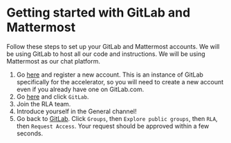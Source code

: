 # Getting started with GitLab and Mattermost

Follow these steps to set up your GitLab and Mattermost accounts. We will be using GitLab to host all our code and instructions. We will be using Mattermost as our chat platform.
1. Go [here](https://gitlab.refugeelearning.site) and register a new account. This is an instance of GitLab specifically for the accelerator, so you will need to create a new account even if you already have one on GitLab.com.
2. Go [here](https://mattermost.refugeelearning.site) and click `GitLab`.
3. Join the RLA team.
4. Introduce yourself in the General channel!
5. Go back to [GitLab](https://gitlab.refugeelearning.site). Click `Groups`, then `Explore public groups`, then `RLA`, then `Request Access`. Your request should be approved within a few seconds.

